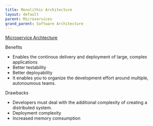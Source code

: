 ```yaml
---
title: Monolithic Architecture
layout: default
parent: Microservices
grand_parent: Software Architecture
---
```


[Microservice Archtecture]

Benefits
- Enables the continous delivery and deployment of large, complex applications
- Better testability
- Better deployability
- It enables you to organize the development effort around multiple, autonoumous teams.

Drawbacks
- Developers must deal with the additional complexity of creating a distributed system. 
- Deployment complexity
- Increased memory comsumption

[Microservice Archtecture]: https://microservices.io/patterns/microservices.html